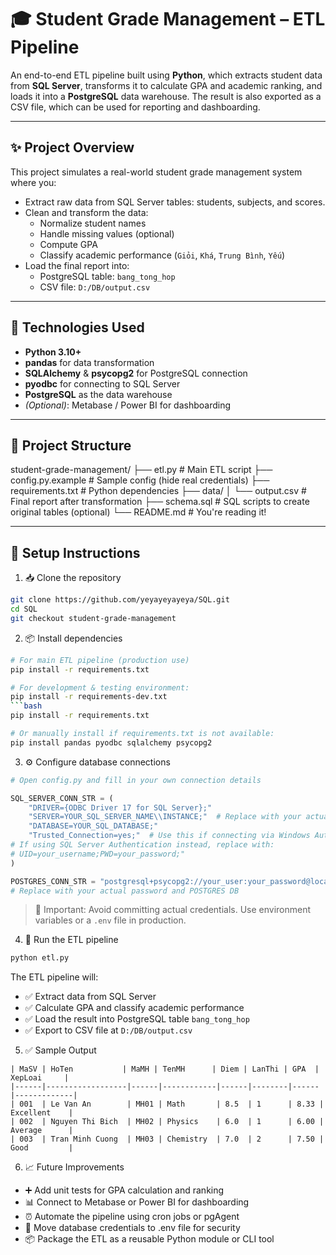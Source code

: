 # 🎓 Student Grade Management – ETL Pipeline

An end-to-end ETL pipeline built using **Python**, which extracts student data from **SQL Server**, transforms it to calculate GPA and academic ranking, and loads it into a **PostgreSQL** data warehouse. The result is also exported as a CSV file, which can be used for reporting and dashboarding.

---

## ✨ Project Overview

This project simulates a real-world student grade management system where you:

- Extract raw data from SQL Server tables: students, subjects, and scores.
- Clean and transform the data:
  - Normalize student names
  - Handle missing values (optional)
  - Compute GPA
  - Classify academic performance (`Giỏi`, `Khá`, `Trung Bình`, `Yếu`)
- Load the final report into:
  - PostgreSQL table: `bang_tong_hop`
  - CSV file: `D:/DB/output.csv`

---

## 🧱 Technologies Used

- **Python 3.10+**
- **pandas** for data transformation
- **SQLAlchemy** & **psycopg2** for PostgreSQL connection
- **pyodbc** for connecting to SQL Server
- **PostgreSQL** as the data warehouse
- *(Optional)*: Metabase / Power BI for dashboarding

---

## 📂 Project Structure

student-grade-management/
├── etl.py # Main ETL script
├── config.py.example # Sample config (hide real credentials)
├── requirements.txt # Python dependencies
├── data/
│ └── output.csv # Final report after transformation
├── schema.sql # SQL scripts to create original tables (optional)
└── README.md # You're reading it!


---

## 🔧 Setup Instructions

1. 📥 Clone the repository
```bash
git clone https://github.com/yeyayeyayeya/SQL.git
cd SQL
git checkout student-grade-management
```

2. 📦 Install dependencies
```bash
# For main ETL pipeline (production use)
pip install -r requirements.txt

# For development & testing environment:
pip install -r requirements-dev.txt
```bash
pip install -r requirements.txt

# Or manually install if requirements.txt is not available:
pip install pandas pyodbc sqlalchemy psycopg2
```

3. ⚙️ Configure database connections
```python
# Open config.py and fill in your own connection details

SQL_SERVER_CONN_STR = (
    "DRIVER={ODBC Driver 17 for SQL Server};"
    "SERVER=YOUR_SQL_SERVER_NAME\\INSTANCE;"  # Replace with your actual SQL Server
    "DATABASE=YOUR_SQL_DATABASE;"
    "Trusted_Connection=yes;"  # Use this if connecting via Windows Authentication
# If using SQL Server Authentication instead, replace with:
# UID=your_username;PWD=your_password;"
)

POSTGRES_CONN_STR = "postgresql+psycopg2://your_user:your_password@localhost:5432/YOUR_POSTGRES_DB" 
# Replace with your actual password and POSTGRES DB
```

> 🔐 Important: Avoid committing actual credentials. Use environment variables or a `.env` file in production.

4. 🚀 Run the ETL pipeline
```bash
python etl.py
```

The ETL pipeline will:
- ✅ Extract data from SQL Server
- ✅ Calculate GPA and classify academic performance
- ✅ Load the result into PostgreSQL table `bang_tong_hop`
- ✅ Export to CSV file at `D:/DB/output.csv`

5. ✅ Sample Output
```
| MaSV | HoTen           | MaMH | TenMH      | Diem | LanThi | GPA  | XepLoai     |
|------|------------------|------|------------|------|--------|------|-------------|
| 001  | Le Van An        | MH01 | Math       | 8.5  | 1      | 8.33 | Excellent    |
| 002  | Nguyen Thi Bich  | MH02 | Physics    | 6.0  | 1      | 6.00 | Average      |
| 003  | Tran Minh Cuong  | MH03 | Chemistry  | 7.0  | 2      | 7.50 | Good         |
```

6. 📈 Future Improvements
- ➕ Add unit tests for GPA calculation and ranking
- 📊 Connect to Metabase or Power BI for dashboarding
- ⏰ Automate the pipeline using cron jobs or pgAgent
- 🔐 Move database credentials to .env file for security
- 📦 Package the ETL as a reusable Python module or CLI tool
